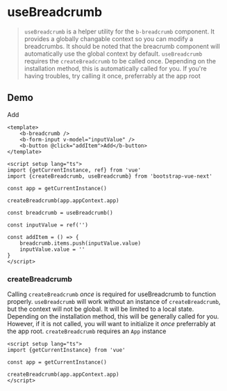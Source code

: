 # useBreadcrumb

> `useBreadcrumb` is a helper utility for the `b-breadcrumb` component. It provides a globally changable context so you can modify a breadcrumbs. It should be noted that the breacrumb component will automatically use the global context by default. `useBreadcrumb` requires the `createBreadcrumb` to be called once. Depending on the installation method, this is automatically called for you. If you're having troubles, try calling it once, preferrably at the app root

## Demo

<b-card>
    <b-breadcrumb />
    <b-form-input v-model="inputValue" />
    <b-button @click="addItem">Add</b-button>
</b-card>

```vue
<template>
    <b-breadcrumb />
    <b-form-input v-model="inputValue" />
    <b-button @click="addItem">Add</b-button>
</template>

<script setup lang="ts">
import {getCurrentInstance, ref} from 'vue'
import {createBreadcrumb, useBreadcrumb} from 'bootstrap-vue-next'

const app = getCurrentInstance()

createBreadcrumb(app.appContext.app)

const breadcrumb = useBreadcrumb()

const inputValue = ref('')

const addItem = () => {
    breadcrumb.items.push(inputValue.value)
    inputValue.value = ''
}
</script>
```

### createBreadcrumb

Calling `createBreadcrumb` _once_ is required for useBreadcrumb to function properly. `useBreadcrumb` will work without an instance of `createBreadcrumb`, but the context will not be global. It will be limited to a local state. Depending on the installation method, this will be generally called for you. However, if it is not called, you will want to initialize it _once_ preferrably at the app root. `createBreadcrumb` requires an `App` instance

```vue
<script setup lang="ts">
import {getCurrentInstance} from 'vue'

const app = getCurrentInstance()

createBreadcrumb(app.appContext.app)
</script>
```

<script setup lang="ts">
import {getCurrentInstance, ref} from 'vue'
import {BBreadcrumb, BButton, BFormInput, BFormGroup, BCard, createBreadcrumb, useBreadcrumb} from 'bootstrap-vue-next'

const app = getCurrentInstance()

createBreadcrumb(app.appContext.app)

const breadcrumb = useBreadcrumb()

const inputValue = ref('')

const addItem = () => {
    breadcrumb.items.push(inputValue.value)
    inputValue.value = ''
}
</script>

